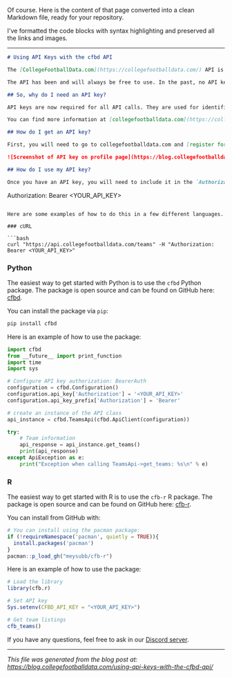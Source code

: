 Of course. Here is the content of that page converted into a clean Markdown file, ready for your repository.

I've formatted the code blocks with syntax highlighting and preserved all the links and images.

---

```markdown
# Using API Keys with the cfbd API

The [CollegeFootballData.com](https://collegefootballdata.com/) API is a free and open-source API for college football data. All of the data, documentation, and code is free to use under an [MIT license](https://opensource.org/licenses/MIT).

The API has been and will always be free to use. In the past, no API key was required for use. However, as the API has grown in popularity, the need for API keys has become a necessity.

## So, why do I need an API key?

API keys are now required for all API calls. They are used for identification and not for billing purposes. The API is and will continue to be free. However, in order to keep the API free for everyone, I need some way to identify and contact users of the API who are causing issues. In the past, this has meant having to shut down the API for everyone due to a single user's errant code. With API keys, I can identify the user, disable their key, and contact them to resolve the issue without affecting other users.

You can find more information at [collegefootballdata.com](https://collegefootballdata.com).

## How do I get an API key?

First, you will need to go to collegefootballdata.com and [register for a new account](https://collegefootballdata.com/register). After you have registered and verified your account, you can log in and navigate to your [profile page](https://collegefootballdata.com/account). Here you will see a section for your API key. You can create a new key or revoke an old one from this page.

![Screenshot of API key on profile page](https://blog.collegefootballdata.com/content/images/2020/07/key_screenshot.png)

## How do I use my API key?

Once you have an API key, you will need to include it in the `Authorization` header for all of your API requests. The key should be preceded by the word `Bearer` and a space.

```
Authorization: Bearer <YOUR_API_KEY>
```

Here are some examples of how to do this in a few different languages.

### cURL

```bash
curl "https://api.collegefootballdata.com/teams" -H "Authorization: Bearer <YOUR_API_KEY>"
```

### Python

The easiest way to get started with Python is to use the `cfbd` Python package. The package is open source and can be found on GitHub here: [cfbd](https://github.com/CFBD/cfbd-python).

You can install the package via `pip`:

```bash
pip install cfbd
```

Here is an example of how to use the package:

```python
import cfbd
from __future__ import print_function
import time
import sys

# Configure API key authorization: BearerAuth
configuration = cfbd.Configuration()
configuration.api_key['Authorization'] = '<YOUR_API_KEY>'
configuration.api_key_prefix['Authorization'] = 'Bearer'

# create an instance of the API class
api_instance = cfbd.TeamsApi(cfbd.ApiClient(configuration))

try:
    # Team information
    api_response = api_instance.get_teams()
    print(api_response)
except ApiException as e:
    print("Exception when calling TeamsApi->get_teams: %s\n" % e)
```

### R

The easiest way to get started with R is to use the `cfb-r` R package. The package is open source and can be found on GitHub here: [cfb-r](https://github.com/meysubb/cfb-r).

You can install from GitHub with:

```r
# You can install using the pacman package:
if (!requireNamespace('pacman', quietly = TRUE)){
  install.packages('pacman')
}
pacman::p_load_gh("meysubb/cfb-r")
```

Here is an example of how to use the package:

```r
# Load the library
library(cfb.r)

# Set API key
Sys.setenv(CFBD_API_KEY = "<YOUR_API_KEY>")

# Get team listings
cfb_teams()
```

If you have any questions, feel free to ask in our [Discord server](https://discord.gg/wXZ9ka2).

---
*This file was generated from the blog post at: https://blog.collegefootballdata.com/using-api-keys-with-the-cfbd-api/*
```